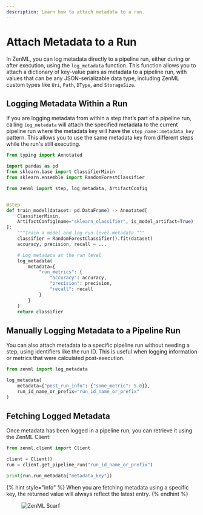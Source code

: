 ```yaml
---
description: Learn how to attach metadata to a run.
---
```


# Attach Metadata to a Run

In ZenML, you can log metadata directly to a pipeline run, either during or 
after execution, using the `log_metadata` function. This function allows you 
to attach a dictionary of key-value pairs as metadata to a pipeline run, 
with values that can be any JSON-serializable data type, including ZenML 
custom types like `Uri`, `Path`, `DType`, and `StorageSize`.

## Logging Metadata Within a Run

If you are logging metadata from within a step that’s part of a pipeline run, 
calling `log_metadata` will attach the specified metadata to the current 
pipeline run where the metadata key will have the `step_name::metadata_key` 
pattern. This allows you to use the same metadata key from different steps 
while the run's still executing.

```python
from typing import Annotated

import pandas as pd
from sklearn.base import ClassifierMixin
from sklearn.ensemble import RandomForestClassifier

from zenml import step, log_metadata, ArtifactConfig


@step
def train_model(dataset: pd.DataFrame) -> Annotated[
    ClassifierMixin,
    ArtifactConfig(name="sklearn_classifier", is_model_artifact=True)
]:
    """Train a model and log run-level metadata."""
    classifier = RandomForestClassifier().fit(dataset)
    accuracy, precision, recall = ...

    # Log metadata at the run level
    log_metadata(
        metadata={
            "run_metrics": {
                "accuracy": accuracy,
                "precision": precision,
                "recall": recall
            }
        }
    )
    return classifier
```

## Manually Logging Metadata to a Pipeline Run

You can also attach metadata to a specific pipeline run without needing a step, 
using identifiers like the run ID. This is useful when logging information or 
metrics that were calculated post-execution.

```python
from zenml import log_metadata

log_metadata(
    metadata={"post_run_info": {"some_metric": 5.0}},
    run_id_name_or_prefix="run_id_name_or_prefix"
)
```

## Fetching Logged Metadata

Once metadata has been logged in a pipeline run, you can retrieve it using 
the ZenML Client:

```python
from zenml.client import Client

client = Client()
run = client.get_pipeline_run("run_id_name_or_prefix")

print(run.run_metadata["metadata_key"])
```

{% hint style="info" %}
When you are fetching metadata using a specific key, the returned value will 
always reflect the latest entry.
{% endhint %}

<figure><img src="https://static.scarf.sh/a.png?x-pxid=f0b4f458-0a54-4fcd-aa95-d5ee424815bc" alt="ZenML Scarf"><figcaption></figcaption></figure>
